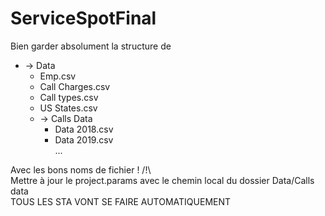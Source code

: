 # ServiceSpotFinal

Bien garder absolument la structure de <br>
- -> Data 
  - Emp.csv <br>
  - Call Charges.csv <br>
  - Call types.csv <br>
  - US States.csv <br>
  - -> Calls Data <br>
    - Data 2018.csv <br>
    - Data 2019.csv <br>
    ... <br>

Avec les bons noms de fichier ! /!\\  <br>
Mettre à jour le project.params avec le chemin local du dossier Data/Calls data<br>
TOUS LES STA VONT SE FAIRE AUTOMATIQUEMENT
